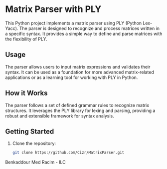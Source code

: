 # Matrix Parser with PLY

This Python project implements a matrix parser using PLY (Python Lex-Yacc). The parser is designed to recognize and process matrices written in a specific syntax. It provides a simple way to define and parse matrices with the flexibility of PLY.

## Usage

The parser allows users to input matrix expressions and validates their syntax. It can be used as a foundation for more advanced matrix-related applications or as a learning tool for working with PLY in Python.

## How it Works

The parser follows a set of defined grammar rules to recognize matrix structures. It leverages the PLY library for lexing and parsing, providing a robust and extensible framework for syntax analysis.

## Getting Started

1. Clone the repository:
   ```bash
   git clone https://github.com/Cizr/MatrixParser.git 

Benkaddour Med Racim - ILC
